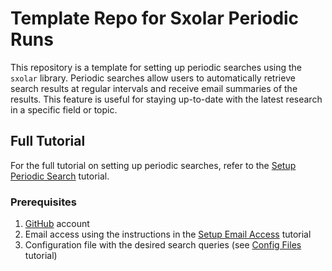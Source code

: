 # Template Repo for Sxolar Periodic Runs

This repository is a template for setting up periodic searches using the `sxolar` library. Periodic searches allow users
to automatically retrieve search results at regular intervals and receive email summaries of the results. This feature
is useful for staying up-to-date with the latest research in a specific field or topic.

## Full Tutorial

For the full tutorial on setting up periodic searches, refer to
the [Setup Periodic Search](www.sxolar.org/user-guide/setup-periodic) tutorial.

### Prerequisites

1. [GitHub](https://github.com) account
2. Email access using the instructions in the [Setup Email Access](www.sxolar.org/user-guide/setup-email) tutorial
3. Configuration file with the desired search queries (see [Config Files](www.sxolar.org/user-guide/config-files)
   tutorial)


